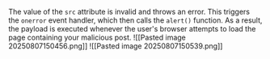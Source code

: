 The value of the `src` attribute is invalid and throws an error. This triggers the `onerror` event handler, which then calls the `alert()` function. As a result, the payload is executed whenever the user's browser attempts to load the page containing your malicious post.
![[Pasted image 20250807150456.png]]
![[Pasted image 20250807150539.png]]

